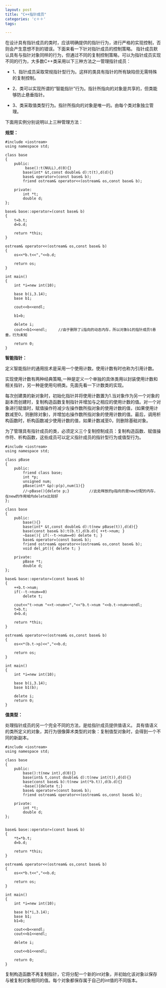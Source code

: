 ```yaml
---
layout: post
title: "C++指针成员"
categories: 'c＋＋'
tags:

---
```


在设计具有指针成员的类时，应该明确提供的指针行为，进行严格的实现控制，否则会产生意想不到的错误。下面来看一下针对指针成员的控制策略。
指针成员默认具有与指针对象同样的行为，但通过不同的复制控制策略，可以为指针成员实现不同的行为，大多数C++类采用以下三种方法之一管理指针成员：

*  1、指针成员采取常规指针型行为。这样的类具有指针的所有缺陷但无需特殊的复制控制。

*  2、类可以实现所谓的“智能指针”行为。指针所指向的对象是共享的，但类能够防止悬垂指针。

*  3、类采取值类型行为。指针所指向的对象是唯一的。由每个类对象独立管理。

下面用实例分别说明以上三种管理方法：

**规型：**
	
	#include <iostream>
    using namespace std;

    class base
    {
        public:
		     base():t(NULL),d(0){}
            base(int* &t,const double& d):t(t),d(d){}
            base& operator=(const base& b);
            friend ostream& operator<<(ostream& os,const base& b);

        private:
            int *t;
            double d;
    };

    base& base::operator=(const base& b)
    {
        t=b.t;
        d=b.d;

        return *this;
    }

    ostream& operator<<(ostream& os,const base& b)
    {
        os<<*b.t<<","<<b.d;

        return os;
    }

    int main()
    {
        int *i=new int(10);
        
        base b(i,3.14);
        base b1;

        cout<<b<<endl;

        b1=b;

        delete i;
        cout<<b1<<endl;		//由于删除了i指向的动态内存，所以对象b1的指针成员t悬垂，行为未知

        return 0;
    }

**智能指针：**

定义智能指针的通用技术是采用一个使用计数。使用计数有时也称为引用计数。
	
实现使用计数有两种经典策略,一种是定义一个单独的具体类用以封装使用计数和相关指针，另一种是使用句柄类。先面先看一下计数类的实现。
	
每次创建类的新对象时，初始化指针并将使用计数置为1.当对象作为另一个对象的副本而创建时，复制构造函数复制指针并增加与之相应的使用计数的值。对一个对象进行赋值时，赋值操作符减少左操作数所指对象的使用计数的值，(如果使用计数减至0，则删除对象)，并增加右操作数所指对象的使用计数的值。最后，调用析构函数时，析构函数减少使用计数的值，如果计数减至0，则删除基础对象。

为了管理具有指针成员的类，必须定义三个复制控制成员：复制构造函数、赋值操作符、析构函数，这些成员可以定义指针成员的指针型行为或值型行为。

	#include <iostream>
    using namespace std;

    class pBase
    {
        public:
            friend class base;
            int *p;
            unsigned num;
            pBase(int* &p):p(p),num(1){}
            //~pBase(){delete p;}         //此处释放的p指向的是new分配的内存，在new的作用域内delete比较好
    };

    class base
    {
        public:
            base(){}
            base(int* &t,const double& d):t(new pBase(t)),d(d){}
            base(const base& b):t(b.t),d(b.d){ ++t->num; }
            ~base(){ if(--t->num==0) delete t; }
            base& operator=(const base& b);
            friend ostream& operator<<(ostream& os,const base& b);
            void del_pt(){ delete t; }

        private:
            pBase *t;
            double d;
    };

    base& base::operator=(const base& b)
    {
        ++b.t->num;
        if(--t->num==0)
            delete t;

        cout<<"t->num "<<t->num<<","<<"b.t->num "<<b.t->num<<endl;
        t=b.t;
        d=b.d;

        return *this;
    }

    ostream& operator<<(ostream& os,const base& b)
    {
        os<<*(b.t->p)<<","<<b.d;

        return os;
    }

    int main()
    {
        int *i=new int(10);
        
        base b(i,3.14);
        base b1(b);

        delete i;
        return 0;
    }


**值类型：**

处理指针成员的另一个完全不同的方法，是给指针成员提供值语义。
具有值语义的类所定义的对象，其行为很像算术类型的对象：复制值型对象时，会得到一个不同的新副本。

	#include <iostream>
    using namespace std;

    class base
    {
        public:
            base():t(new int),d(0){}
            base(int& t,const double& d):t(new int(t)),d(d){}
            base(const base& b):t(new int(*b.t)),d(b.d){}
            ~base(){delete t;}
            base& operator=(const base& b);
            friend ostream& operator<<(ostream& os,const base& b);

        private:
            int *t;
            double d;
    };


    base& base::operator=(const base& b)
    {
        *t=*b.t;
        d=b.d;

        return *this;
    }

    ostream& operator<<(ostream& os,const base& b)
    {
        os<<*b.t<<","<<b.d;

        return os;
    }

    int main()
    {
        int *i=new int(10);
        
        base b(*i,3.14);
        base b1;
        b1=b;

        cout<<b<<endl;
        cout<<b1<<endl;

        delete i;

        cout<<b1<<endl;

        return 0;
    }

复制构造函数不再复制指针，它将分配一个新的int对象，并初始化该对象以保存与被复制对象相同的值。每个对象都保存属于自己的int值的不同版本。

	
	